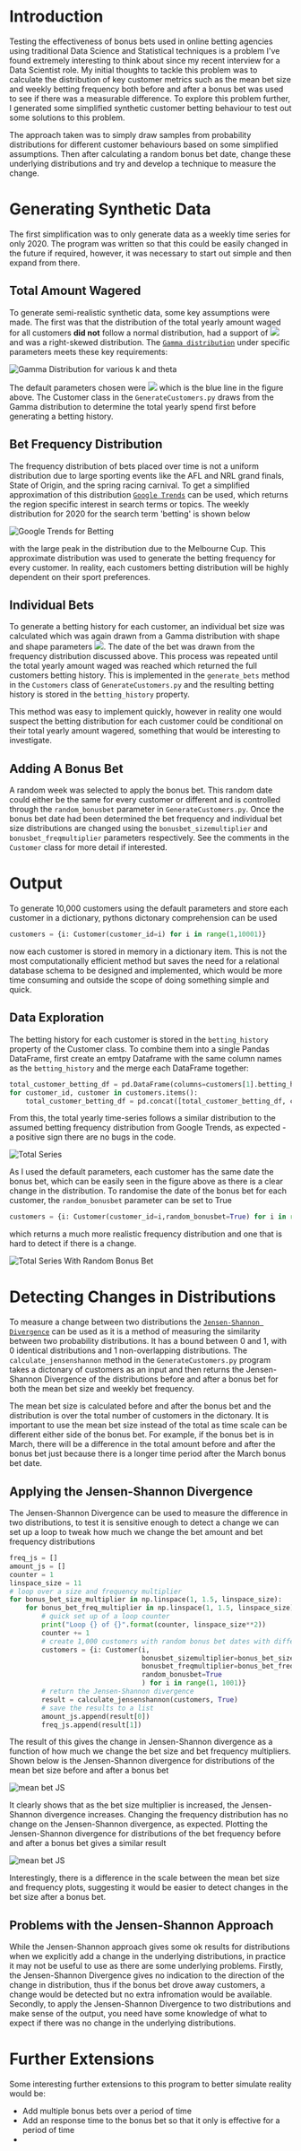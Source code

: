 # Introduction
Testing the effectiveness of bonus bets used in online betting agencies using traditional Data Science and Statistical techniques is a problem I've found extremely interesting to think about since my recent interview for a Data Scientist role. My initial thoughts to tackle this problem was to calculate the distribution of key customer metrics such as the mean bet size and weekly betting frequency both before and after a bonus bet was used to see if there was a measurable difference. To explore this problem further, I generated some simplified synthetic customer betting behaviour to test out some solutions to this problem. 

The approach taken was to simply draw samples from probability distributions for different customer behaviours based on some simplified assumptions. Then after calculating a random bonus bet date, change these underlying distributions and try and develop a technique to measure the change. 

# Generating Synthetic Data
The first simplification was to only generate data as a weekly time series for only 2020. The program was written so that this could be easily changed in the future if required, however, it was necessary to start out simple and then expand from there.  

## Total Amount Wagered
To generate semi-realistic synthetic data, some key assumptions were made. The first was that the distribution of the total yearly amount waged for all customers **did not** follow a normal distribution, had a support of <img src="https://render.githubusercontent.com/render/math?math=x\in\(0,\infty)"> and was a right-skewed distribution. The [`Gamma distribution`](https://en.wikipedia.org/wiki/Gamma_distribution) under specific parameters meets these key requirements:

![Gamma Distribution for various k and theta](/Plots/GammaDist.png)

The default parameters chosen were <img src="https://render.githubusercontent.com/render/math?math=k=5, \theta=150"> which is the blue line in the figure above. The Customer class in the `GenerateCustomers.py` draws from the Gamma distribution to determine the total yearly spend first before generating a betting history. 

## Bet Frequency Distribution
The frequency distribution of bets placed over time is not a uniform distribution due to large sporting events like the AFL and NRL grand finals, State of Origin, and the spring racing carnival. To get a simplified approximation of this distribution [`Google Trends`](https://trends.google.com/trends/?geo=AU) can be used, which returns the region specific interest in search terms or topics. The weekly distribution for 2020 for the search term 'betting' is shown below

![Google Trends for Betting](/Plots/Google%20Trends.png)

with the large peak in the distribution due to the Melbourne Cup. This approximate distribution was used to generate the betting frequency for every customer. In reality, each customers betting distribution will be highly dependent on their sport preferences.

## Individual Bets
To generate a betting history for each customer, an individual bet size was calculated which was again drawn from a Gamma distribution with shape and shape parameters <img src="https://render.githubusercontent.com/render/math?math=k=10, \theta=2">. The date of the bet was drawn from the frequency distribution discussed above. This process was repeated until the total yearly amount waged was reached which returned the full customers betting history. This is implemented in the `generate_bets` method in the `Customers` class of `GenerateCustomers.py` and the resulting betting history is stored in the `betting_history` property. 

This method was easy to implement quickly, however in reality one would suspect the betting distribution for each customer could be conditional on their total yearly amount wagered, something that would be interesting to investigate. 

## Adding A Bonus Bet
A random week was selected to apply the bonus bet. This random date could either be the same for every customer or different and is controlled through the `random_bonusbet` parameter in `GenerateCustomers.py`. Once the bonus bet date had been determined the bet frequency and individual bet size distributions are changed using the `bonusbet_sizemultiplier` and `bonusbet_freqmultiplier` parameters respectively. See the comments in the `Customer` class for more detail if interested. 


# Output
To generate 10,000 customers using the default parameters and store each customer in a dictionary, pythons dictonary comprehension can be used
```python
customers = {i: Customer(customer_id=i) for i in range(1,10001)}
```
now each customer is stored in memory in a dictionary item. This is not the most computationally efficient method but saves the need for a relational database schema to be designed and implemented, which would be more time consuming and outside the scope of doing something simple and quick. 

## Data Exploration

The betting history for each customer is stored in the `betting_history` property of the Customer class. To combine them into a single Pandas DataFrame, first create an emtpy Dataframe with the same column names as the `betting_history` and the merge each DataFrame together:

```python
total_customer_betting_df = pd.DataFrame(columns=customers[1].betting_history.columns)
for customer_id, customer in customers.items():
    total_customer_betting_df = pd.concat([total_customer_betting_df, customer.betting_history])              
```
From this, the total yearly time-series follows a similar distribution to the assumed betting frequency distribution from Google Trends, as expected - a positive sign there are no bugs in the code.  

![Total Series](/Plots/Total%20Betting%20Distribution.png)

As I used the default parameters, each customer has the same date the bonus bet, which can be easily seen in the figure above as there is a clear change in the distribution. To randomise the date of the bonus bet for each customer, the `random_bonusbet` parameter can be set to True
```python
customers = {i: Customer(customer_id=i,random_bonusbet=True) for i in range(1, 10001)}
```
which returns a much more realistic frequency distribution and one that is hard to detect if there is a change.

![Total Series With Random Bonus Bet](/Plots/Total%20Betting%20Distribution%20Random%20Date.png)

# Detecting Changes in Distributions

To measure a change between two distributions the [`Jensen-Shannon Divergence`](https://en.wikipedia.org/wiki/Jensen%E2%80%93Shannon_divergence) can be used as it is a method of measuring the similarity between two probability distributions. It has a bound between 0 and 1, with 0 identical distributions and 1 non-overlapping distributions. The `calculate_jensenshannon` method in the `GenerateCustomers.py` program takes a dictonary of customers as an input and then returns the Jensen-Shannon Divergence of the distributions before and after a bonus bet for both the mean bet size and weekly bet frequency.

The mean bet size is calculated before and after the bonus bet and the distribution is over the total number of customers in the dictonary. It is important to use the mean bet size instead of the total as time scale can be different either side of the bonus bet. For example, if the bonus bet is in March, there will be a difference in the total amount before and after the bonus bet just because there is a longer time period after the March bonus bet date. 

## Applying the Jensen-Shannon Divergence 
The Jensen-Shannon Divergence can be used to measure the difference in two distributions, to test it is sensitive enough to detect a change we can set up a loop to tweak how much we change the bet amount and bet frequency distributions

```python
freq_js = []
amount_js = []
counter = 1
linspace_size = 11
# loop over a size and frequency multiplier
for bonus_bet_size_multiplier in np.linspace(1, 1.5, linspace_size):
    for bonus_bet_freq_multiplier in np.linspace(1, 1.5, linspace_size):
        # quick set up of a loop counter
        print("Loop {} of {}".format(counter, linspace_size**2))
        counter += 1
        # create 1,000 customers with random bonus bet dates with different size and frequency multipliers
        customers = {i: Customer(i,
                                 bonusbet_sizemultiplier=bonus_bet_size_multiplier,
                                 bonusbet_freqmultiplier=bonus_bet_freq_multiplier,
                                 random_bonusbet=True
                                 ) for i in range(1, 1001)}
        # return the Jensen-Shannon divergence
        result = calculate_jensenshannon(customers, True)
        # save the results to a list
        amount_js.append(result[0])
        freq_js.append(result[1])
```

The result of this gives the change in Jensen-Shannon divergence as a function of how much we change the bet size and bet frequency multipliers. Shown below is the Jensen-Shannon divergence for distributions of the mean bet size before and after a bonus bet

![mean bet JS](/Plots/Amonut_JS.png)

It clearly shows that as the bet size multiplier is increased, the Jensen-Shannon divergence increases. Changing the frequency distribution has no change on the Jensen-Shannon divergence, as expected. Plotting the Jensen-Shannon divergence for distributions of the bet frequency before and after a bonus bet gives a similar result

![mean bet JS](/Plots/Freq_JS.png)

Interestingly, there is a difference in the scale between the mean bet size and frequency plots, suggesting it would be easier to detect changes in the bet size after a bonus bet. 

## Problems with the Jensen-Shannon Approach
While the Jensen-Shannon approach gives some ok results for distributions when we explicitly add a change in the underlying distributions, in practice it may not be useful to use as there are some underlying problems. Firstly, the Jensen-Shannon Divergence gives no indication to the direction of the change in distribution, thus if the bonus bet drove away customers, a change would be detected but no extra infromation would be available. Secondly, to apply the Jensen-Shannon Divergence to two distributions and make sense of the output, you need have some knowledge of what to expect if there was no change in the underlying distributions. 

# Further Extensions
Some interesting further extensions to this program to better simulate reality would be:
* Add multiple bonus bets over a period of time 
* Add an response time to the bonus bet so that it only is effective for a period of time
* 

